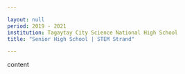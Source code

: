 ```yaml
---

layout: null 
period: 2019 - 2021 
institution: Tagaytay City Science National High School
title: "Senior High School | STEM Strand"

---
```


content

